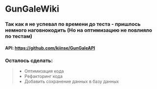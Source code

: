# GunGaleWiki

### Так как я не успевал по времени до теста - пришлось немного наговнокодить (Но на оптимизацию не повлияло по тестам)

#### API: https://github.com/kiinse/GunGaleAPI

### Осталось сделать:

>- Оптимизация кода
>- Рефакторинг кода
>- Добавить сохранение данных в базу данных
